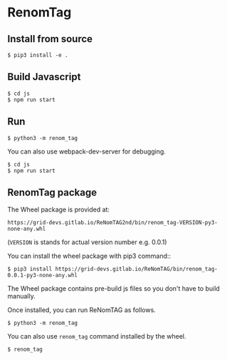 # RenomTag

## Install from source


```
$ pip3 install -e .
```


## Build Javascript

```
$ cd js
$ npm run start
```


## Run

```
$ python3 -m renom_tag
```


You can also use webpack-dev-server for debugging.


```
$ cd js
$ npm run start
```


## RenomTag package

The Wheel package is provided at:

    https://grid-devs.gitlab.io/ReNomTAG2nd/bin/renom_tag-VERSION-py3-none-any.whl

(`VERSION` is stands for actual version number e.g. 0.0.1)

You can install the wheel package with pip3 command::

```
$ pip3 install https://grid-devs.gitlab.io/ReNomTAG/bin/renom_tag-0.0.1-py3-none-any.whl
```

The Wheel package contains pre-build js files so you don't have to build manually.



Once installed, you can run ReNomTAG as follows.

```
$ python3 -m renom_tag
```

You can also use `renom_tag` command installed by the wheel.

```
$ renom_tag
```
